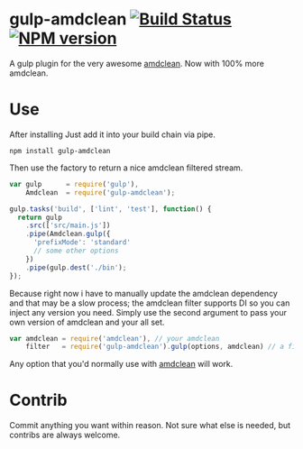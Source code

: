 gulp-amdclean [![Build Status](https://travis-ci.org/rstone770/gulp-amdclean.png?branch=master)](https://travis-ci.org/rstone770/gulp-amdclean) [![NPM version](https://badge.fury.io/js/gulp-amdclean.png)](http://badge.fury.io/js/gulp-amdclean)
====

A gulp plugin for the very awesome [amdclean](https://github.com/gfranko/amdclean). Now with 100% more amdclean.

# Use
After installing Just add it into your build chain via pipe.
 
```javscript
npm install gulp-amdclean
```
Then use the factory to return a nice amdclean filtered stream.
```javascript
var gulp      = require('gulp'),
    Amdclean  = require('gulp-amdclean');

gulp.tasks('build', ['lint', 'test'], function() {
  return gulp
    .src(['src/main.js'])
    .pipe(Amdclean.gulp({
      'prefixMode': 'standard'
      // some other options
    })
    .pipe(gulp.dest('./bin');
});
```

Because right now i have to manually update the amdclean dependency and that may be a slow process; the amdclean filter supports DI so you can
inject any version you need. Simply use the second argument to pass your own version of amdclean and your all set.

```javascript
var amdclean = require('amdclean'), // your amdclean
	filter 	 = require('gulp-amdclean').gulp(options, amdclean) // a filter with your options and amdclean.
```

Any option that you'd normally use with [amdclean](https://github.com/gfranko/amdclean) will work.

# Contrib

Commit anything you want within reason. Not sure what else is needed, but contribs are always welcome.
